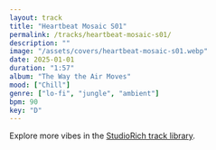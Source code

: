 ```yaml
---
layout: track
title: "Heartbeat Mosaic S01"
permalink: /tracks/heartbeat-mosaic-s01/
description: ""
image: "/assets/covers/heartbeat-mosaic-s01.webp"
date: 2025-01-01
duration: "1:57"
album: "The Way the Air Moves"
mood: ["Chill"]
genre: ["lo-fi", "jungle", "ambient"]
bpm: 90
key: "D"
---
```


Explore more vibes in the [StudioRich track library](/tracks/).
